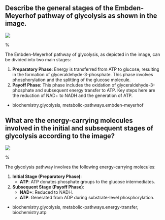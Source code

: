 ## Describe the general stages of the Embden-Meyerhof pathway of glycolysis as shown in the image.

![](https://cdn.mathpix.com/cropped/2024_06_22_72be502b9adf6feeeb25g-1.jpg?height=832&width=1190&top_left_y=204&top_left_x=176)

%

The Embden-Meyerhof pathway of glycolysis, as depicted in the image, can be divided into two main stages:
1. **Preparatory Phase**: Energy is transferred from ATP to glucose, resulting in the formation of glyceraldehyde-3-phosphate. This phase involves phosphorylation and the splitting of the glucose molecule.
2. **Payoff Phase**: This phase includes the oxidation of glyceraldehyde-3-phosphate and subsequent energy transfer to ATP. Key steps here are the reduction of NAD+ to NADH and the generation of ATP.

- biochemistry.glycolysis, metabolic-pathways.embden-meyerhof

## What are the energy-carrying molecules involved in the initial and subsequent stages of glycolysis according to the image?

![](https://cdn.mathpix.com/cropped/2024_06_22_72be502b9adf6feeeb25g-1.jpg?height=832&width=1190&top_left_y=204&top_left_x=176)

%

The glycolysis pathway involves the following energy-carrying molecules:
1. **Initial Stage (Preparatory Phase)**:
   - **ATP**: ATP donates phosphate groups to the glucose intermediates.
2. **Subsequent Stage (Payoff Phase)**:
   - **NAD+**: Reduced to NADH.
   - **ATP**: Generated from ADP during substrate-level phosphorylation.

- biochemistry.glycolysis, metabolic-pathways.energy-transfer, biochemistry.atp